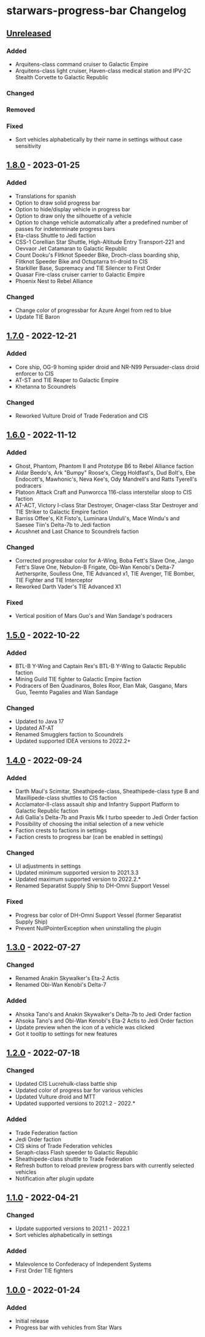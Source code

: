 <!-- Keep a Changelog guide -> https://keepachangelog.com -->

# starwars-progress-bar Changelog

## [Unreleased]

### Added
- Arquitens-class command cruiser to Galactic Empire
- Arquitens-class light cruiser, Haven-class medical station and IPV-2C Stealth Corvette to Galactic Republic

### Changed

### Removed

### Fixed
- Sort vehicles alphabetically by their name in settings without case sensitivity

## [1.8.0] - 2023-01-25

### Added
- Translations for spanish
- Option to draw solid progress bar
- Option to hide/display vehicle in progress bar
- Option to draw only the silhouette of a vehicle
- Option to change vehicle automatically after a predefined number of passes for indeterminate progress bars
- Eta-class Shuttle to Jedi faction
- CSS-1 Corellian Star Shuttle, High-Altitude Entry Transport-221 and Oevvaor Jet Catamaran to Galactic Republic
- Count Dooku's Flitknot Speeder Bike, Droch-class boarding ship, Flitknot Speeder Bike and Octuptarra tri-droid to CIS
- Starkiller Base, Supremacy and TIE Silencer to First Order
- Quasar Fire-class cruiser carrier to Galactic Empire
- Phoenix Nest to Rebel Alliance

### Changed
- Change color of progressbar for Azure Angel from red to blue
- Update TIE Baron

## [1.7.0] - 2022-12-21

### Added
- Core ship, OG-9 homing spider droid and NR-N99 Persuader-class droid enforcer to CIS
- AT-ST and TIE Reaper to Galactic Empire
- Khetanna to Scoundrels

### Changed
- Reworked Vulture Droid of Trade Federation and CIS

## [1.6.0] - 2022-11-12

### Added
- Ghost, Phantom, Phantom II and Prototype B6 to Rebel Alliance faction
- Aldar Beedo's, Ark "Bumpy" Roose's, Clegg Holdfast's, Dud Bolt's, Ebe Endocott's, Mawhonic's, Neva Kee's, Ody Mandrell's and Ratts Tyerell's podracers
- Platoon Attack Craft and Punworcca 116-class interstellar sloop to CIS faction
- AT-ACT, Victory I-class Star Destroyer, Onager-class Star Destroyer and TIE Striker to Galactic Empire faction
- Barriss Offee's, Kit Fisto's, Luminara Unduli's, Mace Windu's and Saesee Tiin's Delta-7b to Jedi faction
- Acushnet and Last Chance to Scoundrels faction

### Changed
- Corrected progressbar color for A-Wing, Boba Fett's Slave One, Jango Fett's Slave One, Nebulon-B Frigate, Obi-Wan Kenobi's Delta-7 Aethersprite, Soulless One, TIE Advanced x1, TIE Avenger, TIE Bomber, TIE Fighter and TIE Interceptor
- Reworked Darth Vader's TIE Advanced X1

### Fixed
- Vertical position of Mars Guo's and Wan Sandage's podracers

## [1.5.0] - 2022-10-22

### Added
- BTL-B Y-Wing and Captain Rex's BTL-B Y-Wing to Galactic Republic faction
- Mining Guild TIE fighter to Galactic Empire faction
- Podracers of Ben Quadinaros, Boles Roor, Elan Mak, Gasgano, Mars Guo, Teemto Pagalies and Wan Sandage

### Changed
- Updated to Java 17
- Updated AT-AT
- Renamed Smugglers faction to Scoundrels
- Updated supported IDEA versions to 2022.2+

## [1.4.0] - 2022-09-24

### Added
- Darth Maul's Scimitar, Sheathipede-class, Sheathipede-class type B and Maxillipede-class shuttles to CIS faction
- Acclamator-II-class assault ship and Infantry Support Platform to Galactic Republic faction
- Adi Gallia's Delta-7b and Praxis Mk I turbo speeder to Jedi Order faction
- Possibility of choosing the initial selection of a new vehicle
- Faction crests to factions in settings
- Faction crests to progress bar (can be enabled in settings)

### Changed
- UI adjustments in settings
- Updated minimum supported version to 2021.3.3
- Updated maximum supported version to 2022.2.*
- Renamed Separatist Supply Ship to DH-Omni Support Vessel

### Fixed
- Progress bar color of DH-Omni Support Vessel (former Separatist Supply Ship)
- Prevent NullPointerException when uninstalling the plugin

## [1.3.0] - 2022-07-27

### Changed
- Renamed Anakin Skywalker's Eta-2 Actis
- Renamed Obi-Wan Kenobi's Delta-7

### Added
- Ahsoka Tano's and Anakin Skywalker's Delta-7b to Jedi Order faction
- Ahsoka Tano's and Obi-Wan Kenobi's Eta-2 Actis to Jedi Order faction
- Update preview when the icon of a vehicle was clicked
- Got it tooltip to settings for new features

## [1.2.0] - 2022-07-18

### Changed
- Updated CIS Lucrehulk-class battle ship
- Updated color of progress bar for various vehicles
- Updated Vulture droid and MTT
- Updated supported versions to 2021.2 - 2022.*

### Added
- Trade Federation faction
- Jedi Order faction
- CIS skins of Trade Federation vehicles
- Seraph-class Flash speeder to Galactic Republic
- Sheathipede-class shuttle to Trade Federation
- Refresh button to reload preview progress bars with currently selected vehicles
- Notification after plugin update

## [1.1.0] - 2022-04-21

### Changed
- Update supported versions to 2021.1 - 2022.1
- Sort vehicles alphabetically in settings

### Added
- Malevolence to Confederacy of Independent Systems
- First Order TIE fighters

## [1.0.0] - 2022-01-24

### Added
- Initial release
- Progress bar with vehicles from Star Wars

[Unreleased]: https://github.com/christopherosthues/starwars-progress-bar/compare/v1.8.0...HEAD
[1.8.0]: https://github.com/christopherosthues/starwars-progress-bar/compare/v1.7.0...v1.8.0
[1.7.0]: https://github.com/christopherosthues/starwars-progress-bar/compare/v1.6.0...v1.7.0
[1.6.0]: https://github.com/christopherosthues/starwars-progress-bar/compare/v1.5.0...v1.6.0
[1.5.0]: https://github.com/christopherosthues/starwars-progress-bar/compare/v1.4.0...v1.5.0
[1.4.0]: https://github.com/christopherosthues/starwars-progress-bar/compare/v1.3.0...v1.4.0
[1.3.0]: https://github.com/christopherosthues/starwars-progress-bar/compare/v1.2.0...v1.3.0
[1.2.0]: https://github.com/christopherosthues/starwars-progress-bar/compare/v1.1.0...v1.2.0
[1.1.0]: https://github.com/christopherosthues/starwars-progress-bar/compare/v1.0.0...v1.1.0
[1.0.0]: https://github.com/christopherosthues/starwars-progress-bar/commits/v1.0.0
